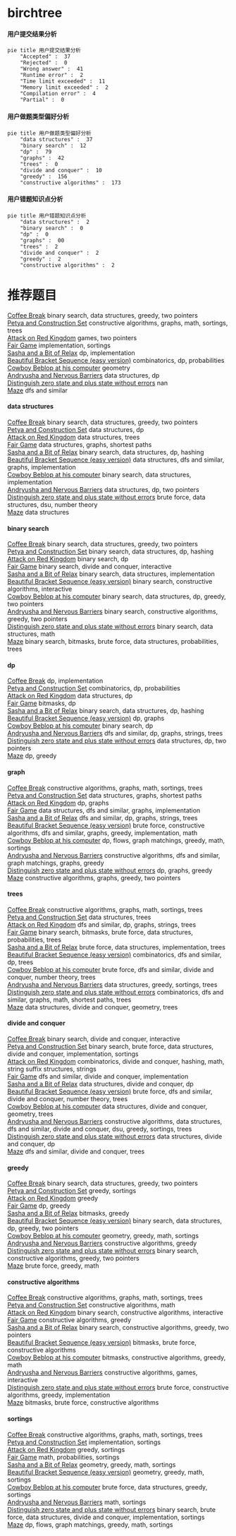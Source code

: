 # birchtree
<!-- tabs:start -->
#### **用户提交结果分析**

```mermaid
pie title 用户提交结果分析
    "Accepted" :  37
    "Rejected" :  0
    "Wrong answer" :  41
    "Runtime error" :  2
    "Time limit exceeded" :  11
    "Memory limit exceeded" :  2
    "Compilation error" :  4
    "Partial" :  0
```
#### **用户做题类型偏好分析**

```mermaid
pie title 用户做题类型偏好分析
    "data structures" :  37
    "binary search" :  12
    "dp" :  79
    "graphs" :  42
    "trees" :  0
    "divide and conquer" :  10
    "greedy" :  156
    "constructive algorithms" :  173
```
#### **用户错题知识点分析**

```mermaid
pie title 用户错题知识点分析
    "data structures" :  2
    "binary search" :  0
    "dp" :  0
    "graphs" :  00
    "trees" :  2
    "divide and conquer" :  2
    "greedy" :  2
    "constructive algorithms" :  2
```
<!-- tabs:end -->
# 推荐题目
[Coffee Break](http://codeforces.com/problemset/problem/1041/C)		binary search,
                        data structures,
                        greedy,
                        two pointers		  
[Petya and Construction Set](http://codeforces.com/problemset/problem/1214/E)		constructive algorithms,
                        graphs,
                        math,
                        sortings,
                        trees		  
[Attack on Red Kingdom](http://codeforces.com/problemset/problem/1312/F)		games,
                        two pointers		  
[Fair Game](http://codeforces.com/problemset/problem/864/A)		implementation,
                        sortings		  
[Sasha and a Bit of Relax](https://codeforces.com/contest/1113/problem/C)		dp,
                        implementation		  
[Beautiful Bracket Sequence (easy version)](http://codeforces.com/problemset/problem/1264/D1)		combinatorics,
                        dp,
                        probabilities		  
[Cowboy Beblop at his computer](http://codeforces.com/problemset/problem/717/I)		geometry		  
[Andryusha and Nervous Barriers](http://codeforces.com/problemset/problem/780/G)		data structures,
                        dp		  
[Distinguish zero state and plus state without errors](http://codeforces.com/problemset/problem/1002/C2)		nan		  
[Maze](http://codeforces.com/problemset/problem/377/A)		dfs and similar		  
<!-- tabs:start -->
#### **data structures**
[Coffee Break](http://codeforces.com/problemset/problem/1041/C)		binary search,
                        data structures,
                        greedy,
                        two pointers		  
[Petya and Construction Set](http://codeforces.com/problemset/problem/780/G)		data structures,
                        dp		  
[Attack on Red Kingdom](http://codeforces.com/problemset/problem/1083/C)		data structures,
                        trees		  
[Fair Game](http://codeforces.com/problemset/problem/757/F)		data structures,
                        graphs,
                        shortest paths		  
[Sasha and a Bit of Relax](http://codeforces.com/problemset/problem/650/D)		binary search,
                        data structures,
                        dp,
                        hashing		  
[Beautiful Bracket Sequence (easy version)](http://codeforces.com/problemset/problem/29/C)		data structures,
                        dfs and similar,
                        graphs,
                        implementation		  
[Cowboy Beblop at his computer](http://codeforces.com/problemset/problem/808/D)		binary search,
                        data structures,
                        implementation		  
[Andryusha and Nervous Barriers](http://codeforces.com/problemset/problem/1131/G)		data structures,
                        dp,
                        two pointers		  
[Distinguish zero state and plus state without errors](http://codeforces.com/problemset/problem/920/F)		brute force,
                        data structures,
                        dsu,
                        number theory		  
[Maze](http://codeforces.com/problemset/problem/193/D)		data structures		  
#### **binary search**
[Coffee Break](http://codeforces.com/problemset/problem/1041/C)		binary search,
                        data structures,
                        greedy,
                        two pointers		  
[Petya and Construction Set](http://codeforces.com/problemset/problem/650/D)		binary search,
                        data structures,
                        dp,
                        hashing		  
[Attack on Red Kingdom](https://codeforces.com/contest/1246/problem/C)		binary search,
                        dp		  
[Fair Game](http://codeforces.com/problemset/problem/862/D)		binary search,
                        divide and conquer,
                        interactive		  
[Sasha and a Bit of Relax](http://codeforces.com/problemset/problem/808/D)		binary search,
                        data structures,
                        implementation		  
[Beautiful Bracket Sequence (easy version)](http://codeforces.com/problemset/problem/1103/B)		binary search,
                        constructive algorithms,
                        interactive		  
[Cowboy Beblop at his computer](http://codeforces.com/problemset/problem/1492/C)		binary search,
                        data structures,
                        dp,
                        greedy,
                        two pointers		  
[Andryusha and Nervous Barriers](http://codeforces.com/problemset/problem/1463/D)		binary search,
                        constructive algorithms,
                        greedy,
                        two pointers		  
[Distinguish zero state and plus state without errors](http://codeforces.com/problemset/problem/1490/G)		binary search,
                        data structures,
                        math		  
[Maze](http://codeforces.com/problemset/problem/1479/D)		binary search,
                        bitmasks,
                        brute force,
                        data structures,
                        probabilities,
                        trees		  
#### **dp**
[Coffee Break](https://codeforces.com/contest/1113/problem/C)		dp,
                        implementation		  
[Petya and Construction Set](http://codeforces.com/problemset/problem/1264/D1)		combinatorics,
                        dp,
                        probabilities		  
[Attack on Red Kingdom](http://codeforces.com/problemset/problem/780/G)		data structures,
                        dp		  
[Fair Game](https://codeforces.com/contest/1058/problem/E)		bitmasks,
                        dp		  
[Sasha and a Bit of Relax](http://codeforces.com/problemset/problem/650/D)		binary search,
                        data structures,
                        dp,
                        hashing		  
[Beautiful Bracket Sequence (easy version)](http://codeforces.com/problemset/problem/8/E)		dp,
                        graphs		  
[Cowboy Beblop at his computer](https://codeforces.com/contest/1246/problem/C)		binary search,
                        dp		  
[Andryusha and Nervous Barriers](http://codeforces.com/problemset/problem/533/B)		dfs and similar,
                        dp,
                        graphs,
                        strings,
                        trees		  
[Distinguish zero state and plus state without errors](http://codeforces.com/problemset/problem/1131/G)		data structures,
                        dp,
                        two pointers		  
[Maze](http://codeforces.com/problemset/problem/1509/C)		dp,
                        greedy		  
#### **graph**
[Coffee Break](http://codeforces.com/problemset/problem/1214/E)		constructive algorithms,
                        graphs,
                        math,
                        sortings,
                        trees		  
[Petya and Construction Set](http://codeforces.com/problemset/problem/757/F)		data structures,
                        graphs,
                        shortest paths		  
[Attack on Red Kingdom](http://codeforces.com/problemset/problem/8/E)		dp,
                        graphs		  
[Fair Game](http://codeforces.com/problemset/problem/29/C)		data structures,
                        dfs and similar,
                        graphs,
                        implementation		  
[Sasha and a Bit of Relax](http://codeforces.com/problemset/problem/533/B)		dfs and similar,
                        dp,
                        graphs,
                        strings,
                        trees		  
[Beautiful Bracket Sequence (easy version)](http://codeforces.com/problemset/problem/1487/C)		brute force,
                        constructive algorithms,
                        dfs and similar,
                        graphs,
                        greedy,
                        implementation,
                        math		  
[Cowboy Beblop at his computer](http://codeforces.com/problemset/problem/1437/C)		dp,
                        flows,
                        graph matchings,
                        greedy,
                        math,
                        sortings		  
[Andryusha and Nervous Barriers](http://codeforces.com/problemset/problem/1470/D)		constructive algorithms,
                        dfs and similar,
                        graph matchings,
                        graphs,
                        greedy		  
[Distinguish zero state and plus state without errors](http://codeforces.com/problemset/problem/1476/C)		dp,
                        graphs,
                        greedy		  
[Maze](http://codeforces.com/problemset/problem/1304/D)		constructive algorithms,
                        graphs,
                        greedy,
                        two pointers		  
#### **trees**
[Coffee Break](http://codeforces.com/problemset/problem/1214/E)		constructive algorithms,
                        graphs,
                        math,
                        sortings,
                        trees		  
[Petya and Construction Set](http://codeforces.com/problemset/problem/1083/C)		data structures,
                        trees		  
[Attack on Red Kingdom](http://codeforces.com/problemset/problem/533/B)		dfs and similar,
                        dp,
                        graphs,
                        strings,
                        trees		  
[Fair Game](http://codeforces.com/problemset/problem/1479/D)		binary search,
                        bitmasks,
                        brute force,
                        data structures,
                        probabilities,
                        trees		  
[Sasha and a Bit of Relax](http://codeforces.com/problemset/problem/1511/C)		brute force,
                        data structures,
                        implementation,
                        trees		  
[Beautiful Bracket Sequence (easy version)](http://codeforces.com/problemset/problem/1499/F)		combinatorics,
                        dfs and similar,
                        dp,
                        trees		  
[Cowboy Beblop at his computer](http://codeforces.com/problemset/problem/1491/E)		brute force,
                        dfs and similar,
                        divide and conquer,
                        number theory,
                        trees		  
[Andryusha and Nervous Barriers](http://codeforces.com/problemset/problem/1466/D)		data structures,
                        greedy,
                        sortings,
                        trees		  
[Distinguish zero state and plus state without errors](http://codeforces.com/problemset/problem/1495/D)		combinatorics,
                        dfs and similar,
                        graphs,
                        math,
                        shortest paths,
                        trees		  
[Maze](http://codeforces.com/problemset/problem/1303/G)		data structures,
                        divide and conquer,
                        geometry,
                        trees		  
#### **divide and conquer**
[Coffee Break](http://codeforces.com/problemset/problem/862/D)		binary search,
                        divide and conquer,
                        interactive		  
[Petya and Construction Set](http://codeforces.com/problemset/problem/1461/D)		binary search,
                        brute force,
                        data structures,
                        divide and conquer,
                        implementation,
                        sortings		  
[Attack on Red Kingdom](http://codeforces.com/problemset/problem/1466/G)		combinatorics,
                        divide and conquer,
                        hashing,
                        math,
                        string suffix structures,
                        strings		  
[Fair Game](http://codeforces.com/problemset/problem/1490/D)		dfs and similar,
                        divide and conquer,
                        implementation		  
[Sasha and a Bit of Relax](https://codeforces.com/contest/1483/problem/C)		data structures,
                        divide and conquer,
                        dp		  
[Beautiful Bracket Sequence (easy version)](http://codeforces.com/problemset/problem/1491/E)		brute force,
                        dfs and similar,
                        divide and conquer,
                        number theory,
                        trees		  
[Cowboy Beblop at his computer](http://codeforces.com/problemset/problem/1303/G)		data structures,
                        divide and conquer,
                        geometry,
                        trees		  
[Andryusha and Nervous Barriers](http://codeforces.com/problemset/problem/1494/D)		constructive algorithms,
                        data structures,
                        dfs and similar,
                        divide and conquer,
                        dsu,
                        greedy,
                        sortings,
                        trees		  
[Distinguish zero state and plus state without errors](http://codeforces.com/problemset/problem/1482/E)		data structures,
                        divide and conquer,
                        dp		  
[Maze](http://codeforces.com/problemset/problem/566/C)		dfs and similar,
                        divide and conquer,
                        trees		  
#### **greedy**
[Coffee Break](http://codeforces.com/problemset/problem/1041/C)		binary search,
                        data structures,
                        greedy,
                        two pointers		  
[Petya and Construction Set](http://codeforces.com/problemset/problem/1082/C)		greedy,
                        sortings		  
[Attack on Red Kingdom](http://codeforces.com/problemset/problem/215/D)		greedy		  
[Fair Game](http://codeforces.com/problemset/problem/1509/C)		dp,
                        greedy		  
[Sasha and a Bit of Relax](http://codeforces.com/problemset/problem/1202/A)		bitmasks,
                        greedy		  
[Beautiful Bracket Sequence (easy version)](http://codeforces.com/problemset/problem/1492/C)		binary search,
                        data structures,
                        dp,
                        greedy,
                        two pointers		  
[Cowboy Beblop at his computer](https://codeforces.com/contest/1496/problem/C)		geometry,
                        greedy,
                        math,
                        sortings		  
[Andryusha and Nervous Barriers](http://codeforces.com/problemset/problem/1493/A)		constructive algorithms,
                        greedy		  
[Distinguish zero state and plus state without errors](http://codeforces.com/problemset/problem/1463/D)		binary search,
                        constructive algorithms,
                        greedy,
                        two pointers		  
[Maze](http://codeforces.com/problemset/problem/1462/C)		brute force,
                        greedy,
                        math		  
#### **constructive algorithms**
[Coffee Break](http://codeforces.com/problemset/problem/1214/E)		constructive algorithms,
                        graphs,
                        math,
                        sortings,
                        trees		  
[Petya and Construction Set](http://codeforces.com/problemset/problem/1028/B)		constructive algorithms,
                        math		  
[Attack on Red Kingdom](http://codeforces.com/problemset/problem/1103/B)		binary search,
                        constructive algorithms,
                        interactive		  
[Fair Game](http://codeforces.com/problemset/problem/1493/A)		constructive algorithms,
                        greedy		  
[Sasha and a Bit of Relax](http://codeforces.com/problemset/problem/1463/D)		binary search,
                        constructive algorithms,
                        greedy,
                        two pointers		  
[Beautiful Bracket Sequence (easy version)](https://codeforces.com/contest/1456/problem/B)		bitmasks,
                        brute force,
                        constructive algorithms		  
[Cowboy Beblop at his computer](http://codeforces.com/problemset/problem/1492/D)		bitmasks,
                        constructive algorithms,
                        greedy,
                        math		  
[Andryusha and Nervous Barriers](https://codeforces.com/contest/1504/problem/D)		constructive algorithms,
                        games,
                        interactive		  
[Distinguish zero state and plus state without errors](https://codeforces.com/contest/1483/problem/A)		brute force,
                        constructive algorithms,
                        greedy,
                        implementation		  
[Maze](https://codeforces.com/contest/1457/problem/D)		bitmasks,
                        brute force,
                        constructive algorithms		  
#### **sortings**
[Coffee Break](http://codeforces.com/problemset/problem/1214/E)		constructive algorithms,
                        graphs,
                        math,
                        sortings,
                        trees		  
[Petya and Construction Set](http://codeforces.com/problemset/problem/864/A)		implementation,
                        sortings		  
[Attack on Red Kingdom](http://codeforces.com/problemset/problem/1082/C)		greedy,
                        sortings		  
[Fair Game](http://codeforces.com/problemset/problem/268/E)		math,
                        probabilities,
                        sortings		  
[Sasha and a Bit of Relax](https://codeforces.com/contest/1496/problem/C)		geometry,
                        greedy,
                        math,
                        sortings		  
[Beautiful Bracket Sequence (easy version)](http://codeforces.com/problemset/problem/1495/A)		geometry,
                        greedy,
                        math,
                        sortings		  
[Cowboy Beblop at his computer](http://codeforces.com/problemset/problem/1497/A)		brute force,
                        data structures,
                        greedy,
                        sortings		  
[Andryusha and Nervous Barriers](http://codeforces.com/problemset/problem/1427/A)		math,
                        sortings		  
[Distinguish zero state and plus state without errors](http://codeforces.com/problemset/problem/1461/D)		binary search,
                        brute force,
                        data structures,
                        divide and conquer,
                        implementation,
                        sortings		  
[Maze](http://codeforces.com/problemset/problem/1437/C)		dp,
                        flows,
                        graph matchings,
                        greedy,
                        math,
                        sortings		  
<!-- tabs:end -->
